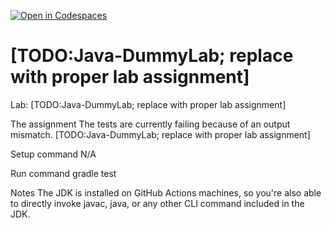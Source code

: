 [![Open in Codespaces](https://classroom.github.com/assets/launch-codespace-2972f46106e565e64193e422d61a12cf1da4916b45550586e14ef0a7c637dd04.svg)](https://classroom.github.com/open-in-codespaces?assignment_repo_id=19681532)
# [TODO:Java-DummyLab; replace with proper lab assignment]
Lab: [TODO:Java-DummyLab; replace with proper lab assignment]

The assignment
The tests are currently failing because of an output mismatch. [TODO:Java-DummyLab; replace with proper lab assignment]

Setup command
N/A

Run command
gradle test

Notes
The JDK is installed on GitHub Actions machines, so you're also able to directly invoke javac, java, or any other CLI command included in the JDK.
